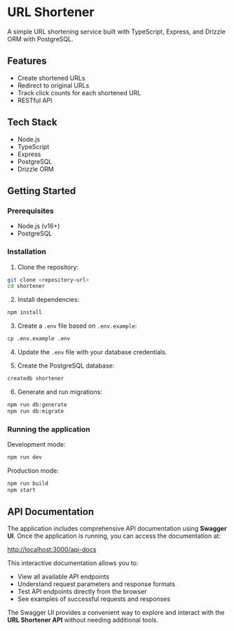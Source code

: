 # URL Shortener

A simple URL shortening service built with TypeScript, Express, and Drizzle ORM with PostgreSQL.

## Features

- Create shortened URLs
- Redirect to original URLs
- Track click counts for each shortened URL
- RESTful API

## Tech Stack

- Node.js
- TypeScript
- Express
- PostgreSQL
- Drizzle ORM

## Getting Started

### Prerequisites

- Node.js (v16+)
- PostgreSQL

### Installation

1. Clone the repository:

```bash
git clone <repository-url>
cd shortener
```

2. Install dependencies:

```bash
npm install
```

3. Create a `.env` file based on `.env.example`:

```bash
cp .env.example .env
```

4. Update the `.env` file with your database credentials.

5. Create the PostgreSQL database:

```bash
createdb shortener
```

6. Generate and run migrations:

```bash
npm run db:generate
npm run db:migrate
```

### Running the application

Development mode:

```bash
npm run dev
```

Production mode:

```bash
npm run build
npm start
```

## API Documentation

The application includes comprehensive API documentation using **Swagger UI**. Once the application is running, you can access the documentation at:

[http://localhost:3000/api-docs](http://localhost:3000/api-docs)

This interactive documentation allows you to:

- View all available API endpoints
- Understand request parameters and response formats
- Test API endpoints directly from the browser
- See examples of successful requests and responses

The Swagger UI provides a convenient way to explore and interact with the **URL Shortener API** without needing additional tools.
